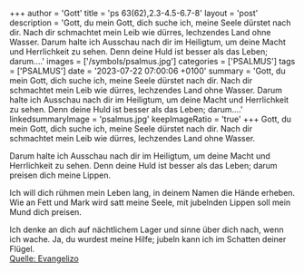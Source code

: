 +++
author = 'Gott'
title = 'ps 63(62),2.3-4.5-6.7-8'
layout = 'post'
description = 'Gott, du mein Gott, dich suche ich, meine Seele dürstet nach dir. Nach dir schmachtet mein Leib wie dürres, lechzendes Land ohne Wasser.  Darum halte ich Ausschau nach dir im Heiligtum, um deine Macht und Herrlichkeit zu sehen. Denn deine Huld ist besser als das Leben; darum....'
images = ['/symbols/psalmus.jpg']
categories = ['PSALMUS']
tags = ['PSALMUS']
date = '2023-07-22 07:00:06 +0100'
summary = 'Gott, du mein Gott, dich suche ich, meine Seele dürstet nach dir. Nach dir schmachtet mein Leib wie dürres, lechzendes Land ohne Wasser.  Darum halte ich Ausschau nach dir im Heiligtum, um deine Macht und Herrlichkeit zu sehen. Denn deine Huld ist besser als das Leben; darum....'
linkedsummaryImage = 'psalmus.jpg'
keepImageRatio = 'true'
+++
Gott, du mein Gott, dich suche ich,
meine Seele dürstet nach dir.
Nach dir schmachtet mein Leib
wie dürres, lechzendes Land ohne Wasser.

Darum halte ich Ausschau nach dir im Heiligtum,
um deine Macht und Herrlichkeit zu sehen.
Denn deine Huld ist besser als das Leben;
darum preisen dich meine Lippen.<!--more-->

Ich will dich rühmen mein Leben lang,
in deinem Namen die Hände erheben.
Wie an Fett und Mark wird satt meine Seele,
mit jubelnden Lippen soll mein Mund dich preisen.

Ich denke an dich auf nächtlichem Lager
und sinne über dich nach, wenn ich wache.
Ja, du wurdest meine Hilfe;
jubeln kann ich im Schatten deiner Flügel.<br> [Quelle: Evangelizo](https://evangeliumtagfuertag.org/DE/gospel)